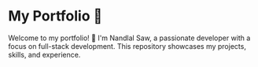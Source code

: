 # My Portfolio 🚀

Welcome to my portfolio! 👋 I'm Nandlal Saw, a passionate developer with a focus on full-stack development. This repository showcases my projects, skills, and experience.
